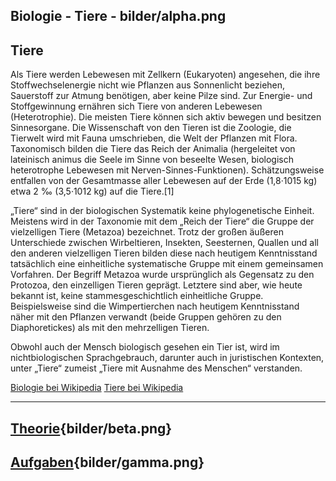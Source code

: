 
Biologie - Tiere - bilder/alpha.png
---
## Tiere

Als Tiere werden Lebewesen mit Zellkern (Eukaryoten) angesehen, die ihre Stoffwechselenergie nicht wie Pflanzen aus Sonnenlicht beziehen, Sauerstoff zur Atmung benötigen, aber keine Pilze sind. Zur Energie- und Stoffgewinnung ernähren sich Tiere von anderen Lebewesen (Heterotrophie). Die meisten Tiere können sich aktiv bewegen und besitzen Sinnesorgane. Die Wissenschaft von den Tieren ist die Zoologie, die Tierwelt wird mit Fauna umschrieben, die Welt der Pflanzen mit Flora. Taxonomisch bilden die Tiere das Reich der Animalia (hergeleitet von lateinisch animus die Seele im Sinne von beseelte Wesen, biologisch heterotrophe Lebewesen mit Nerven-Sinnes-Funktionen). Schätzungsweise entfallen von der Gesamtmasse aller Lebewesen auf der Erde (1,8·1015 kg) etwa 2 ‰ (3,5·1012 kg) auf die Tiere.[1]

„Tiere“ sind in der biologischen Systematik keine phylogenetische Einheit. Meistens wird in der Taxonomie mit dem „Reich der Tiere“ die Gruppe der vielzelligen Tiere (Metazoa) bezeichnet. Trotz der großen äußeren Unterschiede zwischen Wirbeltieren, Insekten, Seesternen, Quallen und all den anderen vielzelligen Tieren bilden diese nach heutigem Kenntnisstand tatsächlich eine einheitliche systematische Gruppe mit einem gemeinsamen Vorfahren. Der Begriff Metazoa wurde ursprünglich als Gegensatz zu den Protozoa, den einzelligen Tieren geprägt. Letztere sind aber, wie heute bekannt ist, keine stammesgeschichtlich einheitliche Gruppe. Beispielsweise sind die Wimpertierchen nach heutigem Kenntnisstand näher mit den Pflanzen verwandt (beide Gruppen gehören zu den Diaphoretickes) als mit den mehrzelligen Tieren.

Obwohl auch der Mensch biologisch gesehen ein Tier ist, wird im nichtbiologischen Sprachgebrauch, darunter auch in juristischen Kontexten, unter „Tiere“ zumeist „Tiere mit Ausnahme des Menschen“ verstanden.

[Biologie bei Wikipedia](https://de.wikipedia.org/wiki/Biologie)
[Tiere bei Wikipedia](https://de.wikipedia.org/wiki/Tiere)

---
## [Theorie](theorie.md){bilder/beta.png}
## [Aufgaben](aufgaben.md){bilder/gamma.png}
